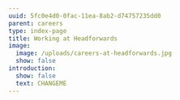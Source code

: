 ```yaml
---
uuid: 5fc0e4d0-0fac-11ea-8ab2-d74757235dd0
parent: careers
type: index-page
title: Working at Headforwards
image:
  image: /uploads/careers-at-headforwards.jpg
  show: false
introduction:
  show: false
  text: CHANGEME
---
```


